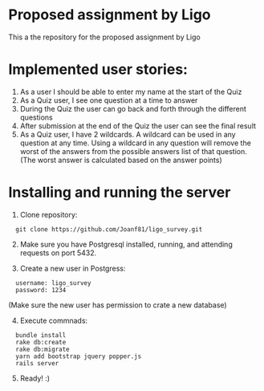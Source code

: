 # Proposed assignment by Ligo

This a the repository for the proposed assignment by Ligo

# Implemented user stories:

1. As a user I should be able to enter my name at the start of the Quiz
2. As a Quiz user, I see one question at a time to answer
3. During the Quiz the user can go back and forth through the different
questions
4. After submission at the end of the Quiz the user can see the final result
5. As a Quiz user, I have 2 wildcards. A wildcard can be used in any question at any time. Using a wildcard in any question will remove the worst of the answers from the possible answers list of that question. (The worst answer is calculated based on the answer points)

# Installing and running the server

1. Clone repository:
```
  git clone https://github.com/Joanf81/ligo_survey.git
```

2. Make sure you have Postgresql installed, running, and attending requests on port 5432.

3. Create a new user in Postgress:
```
  username: ligo_survey
  password: 1234
```
(Make sure the new user has permission to crate a new database)

4. Execute commnads:
```
  bundle install
  rake db:create
  rake db:migrate
  yarn add bootstrap jquery popper.js
  rails server
 ```
 
 5. Ready! :)




